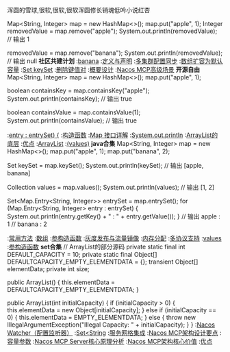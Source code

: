 浑圆的雪球,很软,很软,很软浑圆修长销魂低吟小说红杏


Map<String, Integer> map = new HashMap<>();
map.put("apple", 1);
Integer removedValue = map.remove("apple");
System.out.println(removedValue);  // 输出 1

removedValue = map.remove("banana");
System.out.println(removedValue);  // 输出 null
<strong>社区共建计划</strong>
:[banana](https://github.com/rgnlk/slor)
:[定义与声明](https://pastebin.com/UrwFLPFU)
:[多集群配置同步](https://rentry.org/v9fru6qx)
:[数组扩容为默认容量](https://rentry.org/b9xkh7f9)
:[Set<K> keySet](https://pastebin.com/73HPCJXX)
:[删除键值对](https://rentry.org/qtab9i6y)
:[概要设计](https://pastebin.com/afC88NYU)
:[Nacos MCP高级场景](https://pastebin.com/quf4nPjQ)
<strong>开源自由</strong>
Map<String, Integer> map = new HashMap<>();
map.put("apple", 1);

boolean containsKey = map.containsKey("apple");
System.out.println(containsKey);  // 输出 true

boolean containsValue = map.containsValue(1);
System.out.println(containsValue);  // 输出 true

:[entry : entrySet) {](https://github.com/tiankongti21/tiankongti/issues/7)
:[构造函数](https://rentry.org/5n49k848)
:[Map 接口详解](https://pastebin.com/UtbM5Wh1)
:[System.out.println](https://rentry.org/yadc9y8m)
:[ArrayList的底层](https://pastebin.com/wNRKKDcP)
:[优点](https://rentry.org/cyurwics)
:[ArrayList](https://rentry.org/ypdpgr88)
:[(values)](https://rentry.org/czis5zdo)
<strong>java合集</strong>
Map<String, Integer> map = new HashMap<>();
map.put("apple", 1);
map.put("banana", 2);

Set<String> keySet = map.keySet();
System.out.println(keySet);  // 输出 [apple, banana]

Collection<Integer> values = map.values();
System.out.println(values);  // 输出 [1, 2]

Set<Map.Entry<String, Integer>> entrySet = map.entrySet();
for (Map.Entry<String, Integer> entry : entrySet) {
    System.out.println(entry.getKey() + " : " + entry.getValue());
}
// 输出 apple : 1
//      banana : 2

:[常用方法](https://rentry.org/xwg55c56)
:[数组](https://rentry.org/rszb2cc5)
:[参构造函数](https://rentry.org/a854ondq)
:[灰度发布与流量镜像](https://pastebin.com/KccWt7wv)
:[内存分配](https://rentry.org/88n3s957)
:[多协议支持](https://rentry.org/3o8deeud)
:[values](https://rentry.org/8uz5zqx2)
:[参构造函数](https://github.com/wzdsmck/gui)
<strong>set合集</strong>
// ArrayList的部分源码
private static final int DEFAULT_CAPACITY = 10;
private static final Object[] DEFAULTCAPACITY_EMPTY_ELEMENTDATA = {};
transient Object[] elementData;
private int size;

public ArrayList() {
    this.elementData = DEFAULTCAPACITY_EMPTY_ELEMENTDATA;
}

public ArrayList(int initialCapacity) {
    if (initialCapacity > 0) {
        this.elementData = new Object[initialCapacity];
    } else if (initialCapacity == 0) {
        this.elementData = EMPTY_ELEMENTDATA;
    } else {
        throw new IllegalArgumentException("Illegal Capacity: " + initialCapacity);
    }
}
:[Nacos Watcher（配置监听器）](https://pastebin.com/1g0GgXVV)
:[Set<String](https://github.com/wmpsmba/cts)
:[服务网格集成](https://rentry.org/8hoemv2x)
:[Nacos MCP架构设计要点](https://pastebin.com/Srcmz51F)
:[容量参数](https://pastebin.com/Uw5YpWnk)
:[Nacos MCP Server核心原理分析](https://pastebin.com/iZD02xCi)
:[Nacos MCP架构核心价值](https://pastebin.com/3wBFg0Eg)
:[优点](https://pastebin.com/nubCJsSg)

